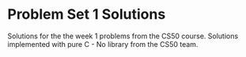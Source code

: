# Problem Set 1 Solutions


Solutions for the the week 1 problems from the CS50 course.
Solutions implemented with pure C - No library from the CS50 team.